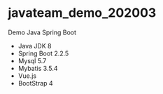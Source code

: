 # javateam_demo_202003
Demo Java Spring Boot
- Java JDK 8
- Spring Boot 2.2.5
- Mysql 5.7
- Mybatis 3.5.4
- Vue.js
- BootStrap 4
